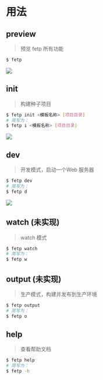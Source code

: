 
# 用法

## preview

> 预览 fetp 所有功能

```bash
$ fetp
```

![](https://makefriends.bs2dl.yy.com/bm1543127896249.gif)

## init

> 构建种子项目

```bash
$ fetp init <模板名称> [项目目录]
# 简写为：
$ fetp i <模板名称> [项目目录]
```

![](https://makefriends.bs2dl.yy.com/bm1543128050175.gif)


## dev

> 开发模式，启动一个Web 服务器

```bash
$ fetp dev
# 简写为：
$ fetp d
```


![](https://makefriends.bs2dl.yy.com/bm1543128085386.gif)

## watch (未实现)

> watch 模式

```bash
$ fetp watch
# 简写为：
$ fetp w
```

## output (未实现)

> 生产模式，构建并发布到生产环境

```bash
$ fetp output
# 简写为：
$ fetp o
```

## help

> 查看帮助文档

```bash
$ fetp help
# 简写为：
$ fetp -h
```

